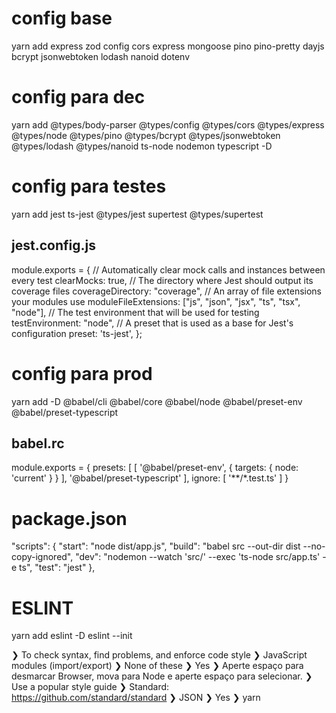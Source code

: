 # config base
yarn add express zod config cors express mongoose pino pino-pretty dayjs bcrypt jsonwebtoken lodash nanoid dotenv

# config para dec
yarn add @types/body-parser @types/config @types/cors @types/express @types/node @types/pino @types/bcrypt @types/jsonwebtoken @types/lodash @types/nanoid ts-node nodemon typescript -D

# config para testes 
yarn add jest ts-jest @types/jest supertest @types/supertest
## jest.config.js
module.exports = {
  // Automatically clear mock calls and instances between every test
  clearMocks: true,
  // The directory where Jest should output its coverage files
  coverageDirectory: "coverage",
  // An array of file extensions your modules use
  moduleFileExtensions: ["js", "json", "jsx", "ts", "tsx", "node"],
  // The test environment that will be used for testing
  testEnvironment: "node",
  // A preset that is used as a base for Jest's configuration
  preset: 'ts-jest',
};

# config para prod
yarn add -D @babel/cli @babel/core @babel/node @babel/preset-env @babel/preset-typescript
## babel.rc
module.exports = {
  presets: [
    [
      '@babel/preset-env',
      {
        targets: {
          node: 'current'
        }
      }
    ],
    '@babel/preset-typescript'
  ],
  ignore: [
    '**/*.test.ts'
  ]
}

# package.json
"scripts": {
  "start": "node dist/app.js",
  "build": "babel src --out-dir dist --no-copy-ignored",
  "dev": "nodemon --watch 'src/' --exec 'ts-node src/app.ts' -e ts",
  "test": "jest"
},

# ESLINT
yarn add eslint -D
eslint --init

❯ To check syntax, find problems, and enforce code style
❯ JavaScript modules (import/export)
❯ None of these
❯ Yes
❯ Aperte espaço para desmarcar Browser, mova para Node e aperte espaço para selecionar.
❯ Use a popular style guide
❯ Standard: https://github.com/standard/standard
❯ JSON
❯ Yes
❯ yarn